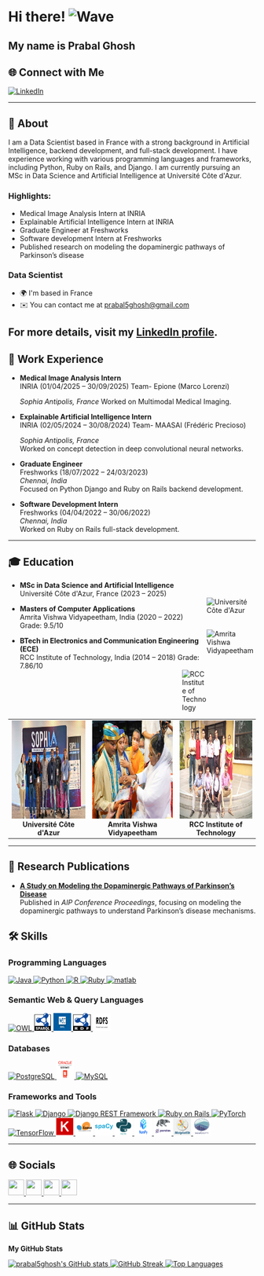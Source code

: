 # Hi there! ![Wave](https://user-images.githubusercontent.com/18350557/176309783-0785949b-9127-417c-8b55-ab5a4333674e.gif)

## My name is Prabal Ghosh




## 🌐 Connect with Me

[![LinkedIn](https://img.shields.io/badge/LinkedIn-Prabal%20Ghosh-blue?style=flat-square&logo=linkedin)](http://www.linkedin.com/in/prabal-ghosh-25a196158/)

---

## 💼 About

I am a Data Scientist based in France with a strong background in Artificial Intelligence, backend development, and full-stack development. I have experience working with various programming languages and frameworks, including Python, Ruby on Rails, and Django. I am currently pursuing an MSc in Data Science and Artificial Intelligence at Université Côte d'Azur.

### Highlights:
- Medical Image Analysis Intern at INRIA
- Explainable Artificial Intelligence Intern at INRIA
- Graduate Engineer at Freshworks
- Software development Intern at Freshworks
- Published research on modeling the dopaminergic pathways of Parkinson’s disease

### Data Scientist

- 🌍 I'm based in France  
- ✉️ You can contact me at [prabal5ghosh@gmail.com](mailto:prabal5ghosh@gmail.com)
  
For more details, visit my [LinkedIn profile](http://www.linkedin.com/in/prabal-ghosh-25a196158/).
---

## 💼 Work Experience

- **Medical Image Analysis Intern**  
  INRIA (01/04/2025 – 30/09/2025)
  Team- Epione (Marco Lorenzi)
  
  *Sophia Antipolis, France*
  Worked on Multimodal Medical Imaging.
  
- **Explainable Artificial Intelligence Intern**  
  INRIA (02/05/2024 – 30/08/2024)
  Team- MAASAI (Frédéric Precioso)
  
  *Sophia Antipolis, France*  
  Worked on concept detection in deep convolutional neural networks.

- **Graduate Engineer**  
  Freshworks (18/07/2022 – 24/03/2023)  
  *Chennai, India*  
  Focused on Python Django and Ruby on Rails backend development.

- **Software Development Intern**  
  Freshworks (04/04/2022 – 30/06/2022)  
  *Chennai, India*  
  Worked on Ruby on Rails full-stack development.

---

## 🎓 Education

- **MSc in Data Science and Artificial Intelligence**  
  Université Côte d'Azur, France (2023 – 2025)  
  <a href="https://univ-cotedazur.eu/msc/msc-data-science-and-artificial-intelligence" target="_blank" rel="noreferrer">
    <img src="https://upload.wikimedia.org/wikipedia/fr/thumb/f/fa/Logo-univ-nice-cote-dazur.svg/587px-Logo-univ-nice-cote-dazur.svg.png?20211016184305" width="100" height="50" alt="Université Côte d'Azur" align="right"/>
  </a>

- **Masters of Computer Applications**  
  Amrita Vishwa Vidyapeetham, India (2020 – 2022) Grade: 9.5/10  
  <a href="https://www.amrita.edu/campus/amritapuri/" target="_blank" rel="noreferrer">
    <img src="https://encrypted-tbn0.gstatic.com/images?q=tbn:ANd9GcTV-OmgMvcsf3sC5WBItq-AEoIpWPeZLlGKKb0wcvgjHC_RJHtNIwyMrJI&usqp=CAE&s" width="100" height="100" alt="Amrita Vishwa Vidyapeetham" align="right"/>
  </a>

- **BTech in Electronics and Communication Engineering (ECE)**  
  RCC Institute of Technology, India (2014 – 2018) Grade: 7.86/10  
  <a href="https://rcciit.org" target="_blank" rel="noreferrer">
    <img src="https://upload.wikimedia.org/wikipedia/commons/a/ab/Regional_Computer_Centre_Institute_Of_Information_Technology.png" width="50" height="100" alt="RCC Institute of Technology" align="right"/>
  </a>

<table>
  <tr>
    <td align="center">
      <img src="https://github.com/prabal5ghosh/prabal5ghosh/blob/main/Assets/shopia-summit-2023.jpg" alt="Université Côte d'Azur" height="200" width="450" />
      <br>
      <b>Université Côte d'Azur</b>
    </td>
    <td align="center">
      <img src="https://github.com/prabal5ghosh/prabal5ghosh/blob/main/Assets/prabal_amma_amrita.jpg" alt="Amrita Vishwa Vidyapeetham" height="200" width="400" />
      <br>
      <b>Amrita Vishwa Vidyapeetham</b>
    </td>
    <td align="center">
      <img src="https://github.com/prabal5ghosh/prabal5ghosh/blob/main/Assets/prabal_ghosh_rcciit.jpg" alt="RCC Institute of Technology" height="200" width="400" />
      <br>
      <b>RCC Institute of Technology</b>
    </td>
  </tr>
</table>


---
## 📜 Research Publications

- **[A Study on Modeling the Dopaminergic Pathways of Parkinson’s Disease](https://pubs.aip.org/aip/acp/article/2917/1/050008/2919404/A-study-on-modeling-the-dopaminergic-pathways-of)**  
  Published in *AIP Conference Proceedings*, focusing on modeling the dopaminergic pathways to understand Parkinson’s disease mechanisms.
  
## 🛠 Skills

### Programming Languages

<p align="left">
  <a href="https://www.oracle.com/java/" target="_blank" rel="noreferrer">
    <img src="https://raw.githubusercontent.com/danielcranney/readme-generator/main/public/icons/skills/java-colored.svg" width="36" height="36" alt="Java" />
  </a>
  <a href="https://www.python.org/" target="_blank" rel="noreferrer">
    <img src="https://raw.githubusercontent.com/danielcranney/readme-generator/main/public/icons/skills/python-colored.svg" width="36" height="36" alt="Python" />
  </a>
  <a href="https://www.r-project.org/" target="_blank" rel="noreferrer">
    <img src="https://raw.githubusercontent.com/danielcranney/readme-generator/main/public/icons/skills/rlang-colored.svg" width="36" height="36" alt="R" />
  </a>
  <a href="https://www.ruby-lang.org/en/" target="_blank" rel="noreferrer">
    <img src="https://raw.githubusercontent.com/danielcranney/readme-generator/main/public/icons/skills/ruby-colored.svg" width="36" height="36" alt="Ruby" />
  </a>
    <a href="https://www.mathworks.com/products/matlab.html" target="_blank" rel="noreferrer">
    <img src="https://upload.wikimedia.org/wikipedia/commons/2/21/Matlab_Logo.png" width="36" height="36" alt="matlab" />
  </a>


</p>

### Semantic Web & Query Languages

<p align="left">
  <a href="https://www.w3.org/OWL/" target="_blank" rel="noreferrer">
    <img src="https://img.icons8.com/color/36/000000/owl.png" width="36" height="36" alt="OWL" />
  </a>
  <a href="https://www.w3.org/TR/sparql11-overview/" target="_blank" rel="noreferrer">
    <img src="https://github.com/prabal5ghosh/prabal5ghosh/blob/main/Assets/sparql.png" width="36" height="36" alt="SPARQL" />
  </a>
  <a href="https://www.w3.org/TR/shacl/" target="_blank" rel="noreferrer">
    <img src="https://github.com/prabal5ghosh/prabal5ghosh/blob/main/Assets/shacl.jpg" width="36" height="36" alt="SHACL" />
  </a>
  <a href="https://www.w3.org/RDF/" target="_blank" rel="noreferrer">
    <img src="https://github.com/prabal5ghosh/prabal5ghosh/blob/main/Assets/rdf.png" width="36" height="36" alt="RDF" />
  </a>
  <a href="https://www.w3.org/TR/rdf-schema/" target="_blank" rel="noreferrer">
    <img src="https://github.com/prabal5ghosh/prabal5ghosh/blob/main/Assets/Screenshot 2024-12-07 033402.png" width="36" height="36" alt="RDFS" />
  </a>
</p>

### Databases

<p align="left">
  <a href="https://www.postgresql.org/" target="_blank" rel="noreferrer">
    <img src="https://raw.githubusercontent.com/danielcranney/readme-generator/main/public/icons/skills/postgresql-colored.svg" width="36" height="36" alt="PostgreSQL" />
  </a>
  <a href="https://www.oracle.com/database/" target="_blank" rel="noreferrer">
        <img src="https://github.com/prabal5ghosh/prabal5ghosh/blob/main/Assets/build-fix-test-any-oracle-sql-or-plsql.png" width="36" height="36" alt="Oracle PL/SQL" />

  </a>
  <a href="https://www.mysql.com/" target="_blank" rel="noreferrer">
    <img src="https://raw.githubusercontent.com/danielcranney/readme-generator/main/public/icons/skills/mysql-colored.svg" width="36" height="36" alt="MySQL" />
  </a>
</p>


### Frameworks and Tools

<p align="left">
  <a href="https://flask.palletsprojects.com/" target="_blank" rel="noreferrer">
    <img src="https://raw.githubusercontent.com/danielcranney/readme-generator/main/public/icons/skills/flask-colored.svg" width="36" height="36" alt="Flask" />
  </a>
  <a href="https://www.djangoproject.com/" target="_blank" rel="noreferrer"> 
    <img src="https://raw.githubusercontent.com/danielcranney/readme-generator/main/public/icons/skills/django-colored.svg" width="36" height="36" alt="Django" /> 
  </a>
  <a href="https://www.django-rest-framework.org/" target="_blank" rel="noreferrer"> 
    <img src="https://img.icons8.com/color/36/000000/api.png" width="36" height="36" alt="Django REST Framework" /> 
  </a>
  <a href="https://rubyonrails.org/" target="_blank" rel="noreferrer"> 
    <img src="https://raw.githubusercontent.com/danielcranney/readme-generator/main/public/icons/skills/ruby-colored.svg" width="36" height="36" alt="Ruby on Rails" /> 
  </a>
  <a href="https://pytorch.org/" target="_blank" rel="noreferrer">
    <img src="https://raw.githubusercontent.com/danielcranney/readme-generator/main/public/icons/skills/pytorch-colored.svg" width="36" height="36" alt="PyTorch" />
  </a>
  <a href="https://www.tensorflow.org/" target="_blank" rel="noreferrer">
    <img src="https://raw.githubusercontent.com/danielcranney/readme-generator/main/public/icons/skills/tensorflow-colored.svg" width="36" height="36" alt="TensorFlow" />
  </a>
  <a href="https://keras.io/" target="_blank" rel="noreferrer">
    <img src="https://github.com/prabal5ghosh/prabal5ghosh/blob/main/Assets/768px-Keras_logo.svg.png" width="36" height="36" alt="Keras" />

  </a>
  <a href="https://scikit-learn.org/" target="_blank" rel="noreferrer">
    <img src="https://github.com/prabal5ghosh/prabal5ghosh/blob/main/Assets/scikitlearn-logo-300.png" width="36" height="36" alt="Scikit-learn" />
  </a>
  <a href="https://www.scipy.org/" target="_blank" rel="noreferrer">
    <img src="https://github.com/prabal5ghosh/prabal5ghosh/blob/main/Assets/spacy.png" width="36" height="36" alt="SciPy" />
  </a>
  <a href="https://www.nltk.org/" target="_blank" rel="noreferrer">
    <img src="https://github.com/prabal5ghosh/prabal5ghosh/blob/main/Assets/nltk.png" width="36" height="36" alt="NLTK" />
  </a>
  <a href="https://numpy.org/" target="_blank" rel="noreferrer">
    <img src="https://github.com/prabal5ghosh/prabal5ghosh/blob/main/Assets/numpy.png" width="36" height="36" alt="NumPy" />
  </a>
  <a href="https://pandas.pydata.org/" target="_blank" rel="noreferrer">
    <img src="https://github.com/prabal5ghosh/prabal5ghosh/blob/main/Assets/pandas.png" width="36" height="36" alt="Pandas" />
  </a>
  <a href="https://matplotlib.org/" target="_blank" rel="noreferrer">
    <img src="https://github.com/prabal5ghosh/prabal5ghosh/blob/main/Assets/matplotlib.png" width="36" height="36" alt="Matplotlib" />
  </a>
  <a href="https://seaborn.pydata.org/" target="_blank" rel="noreferrer">
    <img src="https://github.com/prabal5ghosh/prabal5ghosh/blob/main/Assets/logo-tall-lightbg.svg" width="36" height="36" alt="Seaborn" />
  </a>
</p>


---

## 🌐 Socials

<p align="left">
  <a href="https://www.facebook.com/prabal.ghosh.129" target="_blank" rel="noreferrer">
    <img src="https://raw.githubusercontent.com/danielcranney/readme-generator/main/public/icons/socials/facebook.svg" width="32" height="32" />
  </a>
  <a href="https://github.com/prabal5ghosh" target="_blank" rel="noreferrer">
    <img src="https://raw.githubusercontent.com/danielcranney/readme-generator/main/public/icons/socials/github.svg" width="32" height="32" />
  </a>
  <a href="http://www.instagram.com/prabalghosh5/" target="_blank" rel="noreferrer">
    <img src="https://raw.githubusercontent.com/danielcranney/readme-generator/main/public/icons/socials/instagram.svg" width="32" height="32" />
  </a>
  <a href="https://www.linkedin.com/in/prabal-ghosh-25a196158/" target="_blank" rel="noreferrer">
    <img src="https://raw.githubusercontent.com/danielcranney/readme-generator/main/public/icons/socials/linkedin.svg" width="32" height="32" />
  </a>
</p>

---

## 📊 GitHub Stats

<b>My GitHub Stats</b>

<a href="http://www.github.com/prabal5ghosh">
  <img src="https://github-readme-stats.vercel.app/api?username=prabal5ghosh&show_icons=true&count_private=true&title_color=84cc16&text_color=ffffff&icon_color=6366f1&bg_color=000000&hide_border=true" alt="prabal5ghosh's GitHub stats" />
</a>

<a href="http://www.github.com/prabal5ghosh">
  <img src="https://github-readme-streak-stats.herokuapp.com/?user=prabal5ghosh&stroke=ffffff&background=000000&ring=84cc16&fire=84cc16&currStreakNum=ffffff&currStreakLabel=84cc16&sideNums=ffffff&sideLabels=ffffff&dates=ffffff&hide_border=true" alt="GitHub Streak" />
</a>

<a href="https://github.com/prabal5ghosh">
  <img src="https://github-readme-stats.vercel.app/api/top-langs/?username=prabal5ghosh&langs_count=10&title_color=84cc16&text_color=ffffff&icon_color=6366f1&bg_color=000000&hide_border=true&locale=en&custom_title=Top%20%Languages" alt="Top Languages" />
</a>
